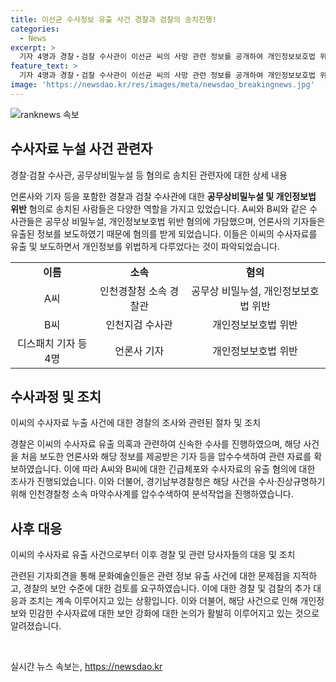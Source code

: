 ```yaml
---
title: 이선균 수사정보 유출 사건 경찰과 검찰의 송치진행!
categories:
  - News
excerpt: >
  기자 4명과 경찰・검찰 수사관이 이선균 씨의 사망 관련 정보를 공개하여 개인정보보호법 위반 혐의로 송치됐다. 수사자료를 보도한 기자들에게도 적용되며, 관련 정보를 받은 것만으로도 위법하다는 것을 경찰이 강조했다. 관련하여 경찰은 지난 1월부터 수사를 진행해왔으며, 이씨의 사망과 관련된 사람들의 행동을 철저히 조사하고 있다. 봉준호 감독 등은 이 사건에 대한 경찰의 보안 문제에 대해 진상규명을 촉구했다.
feature_text: >
  기자 4명과 경찰・검찰 수사관이 이선균 씨의 사망 관련 정보를 공개하여 개인정보보호법 위반 혐의로 송치됐다. 수사자료를 보도한 기자들에게도 적용되며, 관련 정보를 받은 것만으로도 위법하다는 것을 경찰이 강조했다. 관련하여 경찰은 지난 1월부터 수사를 진행해왔으며, 이씨의 사망과 관련된 사람들의 행동을 철저히 조사하고 있다. 봉준호 감독 등은 이 사건에 대한 경찰의 보안 문제에 대해 진상규명을 촉구했다.
image: 'https://newsdao.kr/res/images/meta/newsdao_breakingnews.jpg'
---
```


<p><img src="https://newsdao.kr/res/images/meta/newsdao_breakingnews.jpg" alt="ranknews 속보" /></p>

<h2 data-ke-size="size26">수사자료 누설 사건 관련자</h2>

<p data-ke-size="size16">경찰·검찰 수사관, 공무상비밀누설 등 혐의로 송치된 관련자에 대한 상세 내용</p>

<p>언론사와 기자 등을 포함한 경찰과 검찰 수사관에 대한 <b>공무상비밀누설 및 개인정보법 위반</b> 혐의로 송치된 사람들은 다양한 역할을 가지고 있었습니다. A씨와 B씨와 같은 수사관들은 공무상 비밀누설, 개인정보보호법 위반 혐의에 가담했으며, 언론사의 기자들은 유출된 정보를 보도하였기 때문에 혐의를 받게 되었습니다. 이들은 이씨의 수사자료를 유출 및 보도하면서 개인정보를 위법하게 다루었다는 것이 파악되었습니다.</p>

<table>
    <tbody>
        <tr>
            <td style="text-align: center; height: 17px;"><b>이름</b></td>
            <td style="text-align: center; height: 17px;"><b>소속</b></td>
            <td style="text-align: center; height: 17px;"><b>혐의</b></td>
        </tr>
        <tr>
            <td style="text-align: center; height: 17px;">A씨</td>
            <td style="text-align: center; height: 17px;">인천경찰청 소속 경찰관</td>
            <td style="text-align: center; height: 17px;">공무상 비밀누설, 개인정보보호법 위반</td>
        </tr>
        <tr>
            <td style="text-align: center; height: 17px;">B씨</td>
            <td style="text-align: center; height: 17px;">인천지검 수사관</td>
            <td style="text-align: center; height: 17px;">개인정보보호법 위반</td>
        </tr>
        <tr>
            <td style="text-align: center; height: 17px;">디스패치 기자 등 4명</td>
            <td style="text-align: center; height: 17px;">언론사 기자</td>
            <td style="text-align: center; height: 17px;">개인정보보호법 위반</td>
        </tr>
    </tbody>
</table>

<h2 data-ke-size="size26">수사과정 및 조치</h2>

<p data-ke-size="size16">이씨의 수사자료 누출 사건에 대한 경찰의 조사와 관련된 절차 및 조치</p>

<p>경찰은 이씨의 수사자료 유출 의혹과 관련하여 신속한 수사를 진행하였으며, 해당 사건을 처음 보도한 언론사와 해당 정보를 제공받은 기자 등을 압수수색하여 관련 자료를 확보하였습니다. 이에 따라 A씨와 B씨에 대한 긴급체포와 수사자료의 유출 혐의에 대한 조사가 진행되었습니다. 이와 더불어, 경기남부경찰청은 해당 사건을 수사·진상규명하기 위해 인천경찰청 소속 마약수사계를 압수수색하여 분석작업을 진행하였습니다.</p>

<h2 data-ke-size="size26">사후 대응</h2>

<p data-ke-size="size16">이씨의 수사자료 유출 사건으로부터 이후 경찰 및 관련 당사자들의 대응 및 조치</p>

<p>관련된 기자회견을 통해 문화예술인들은 관련 정보 유출 사건에 대한 문제점을 지적하고, 경찰의 보안 수준에 대한 검토를 요구하였습니다. 이에 대한 경찰 및 검찰의 추가 대응과 조치는 계속 이루어지고 있는 상황입니다. 이와 더불어, 해당 사건으로 인해 개인정보와 민감한 수사자료에 대한 보안 강화에 대한 논의가 활발히 이루어지고 있는 것으로 알려졌습니다.</p>

<p data-ke-size="size16">&nbsp;</p>
실시간 뉴스 속보는, <a href="https://newsdao.kr" rel="dofollow">https://newsdao.kr</a>


